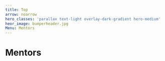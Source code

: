 ```yaml
---
title: Top
arrow: noarrow
hero_classes: 'parallax text-light overlay-dark-gradient hero-medium'
heor_image: bumperheader.jpg
Menu: Mentors
---
```


# **Mentors**
